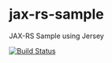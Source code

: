 # jax-rs-sample
JAX-RS Sample using Jersey

[![Build Status](https://travis-ci.org/ssmylh/jax-rs-sample.svg?branch=master)](https://travis-ci.org/ssmylh/jax-rs-sample)
